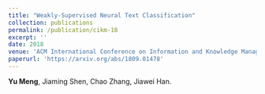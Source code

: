 ```yaml
---
title: "Weakly-Supervised Neural Text Classification"
collection: publications
permalink: /publication/cikm-18
excerpt: ''
date: 2018
venue: 'ACM International Conference on Information and Knowledge Management (CIKM)'
paperurl: 'https://arxiv.org/abs/1809.01478'
---
```

**Yu Meng**, Jiaming Shen, Chao Zhang, Jiawei Han.
